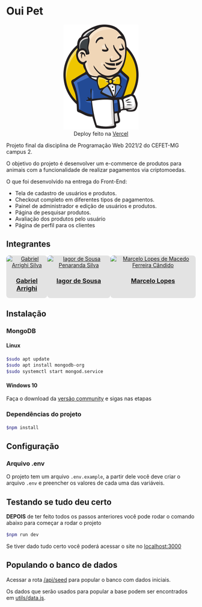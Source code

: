 # Oui Pet

<p align="center">
  <a href="https://oui-pet-gim.vercel.app" target="_blanc">
    <img src="./public/images/logo.svg" width="200px"/>
  </a>
  <br>
  Deploy feito na <a href="https://oui-pet-gim.vercel.app" target="_blanc">Vercel</a>
</p>

Projeto final da disciplina de Programação Web 2021/2 do CEFET-MG campus 2.

O objetivo do projeto é desenvolver um e-commerce de produtos para animais com a funcionalidade de realizar pagamentos via criptomoedas.

O que foi desenvolvido na entrega do Front-End:

- Tela de cadastro de usuários e produtos.
- Checkout completo em diferentes tipos de pagamentos.
- Painel de administrador e edição de usuários e produtos.
- Página de pesquisar produtos.
- Avaliação dos produtos pelo usuário
- Página de perfil para os clientes

## Integrantes

<div style="display: flex; justify-content: space-evenly">
  <a href="https://github.com/AllrightIsHere" align="center" style="border-radius: 8px; background-color: rgba(0, 0, 0, 0.1); overflow: hidden;">
    <div>
      <img src="https://github.com/AllrightIsHere.png" height="auto" width="200" alt="Gabriel Arrighi Silva">
      <h3>Gabriel Arrighi</h3>
    </div>
  </a>
  <a href="https://github.com/IagorSs" align="center" style="border-radius: 8px; background-color: rgba(0, 0, 0, 0.1); overflow: hidden;">
    <div>
      <img src="https://github.com/IagorSs.png" height="auto" width="200" alt="Iagor de Sousa Penaranda Silva">
      <h3>Iagor de Sousa</h3>
    </div>
  </a>
  <a href="https://github.com/MarceloFCandido" align="center" style="border-radius: 8px; background-color: rgba(0, 0, 0, 0.1); overflow: hidden;">
    <div>
      <img src="https://github.com/MarceloFCandido.png" height="auto" width="200" alt="Marcelo Lopes de Macedo Ferreira Cândido">
      <h3>Marcelo Lopes</h3>
    </div>
  </a>
</div>

## Instalação

### MongoDB

#### Linux

```bash
$sudo apt update
$sudo apt install mongodb-org
$sudo systemctl start mongod.service
```

#### Windows 10

Faça o download da [versão community](https://www.mongodb.com/try/download/community) e sigas nas etapas

### Dependências do projeto

```bash
$npm install
```

## Configuração

### Arquivo .env

O projeto tem um arquivo `.env.example`, a partir dele você deve criar o arquivo `.env` e preencher os valores de cada uma das variáveis.

## Testando se tudo deu certo

**DEPOIS** de ter feito todos os passos anteriores você pode rodar o comando abaixo para começar a rodar o projeto

```bash
$npm run dev
```

Se tiver dado tudo certo você poderá acessar o site no [localhost:3000](http://localhost:3000)

## Populando o banco de dados

Acessar a rota [/api/seed](http://localhost:3000/api/seed) para popular o banco com dados iniciais.

Os dados que serão usados para popular a base podem ser encontrados em [utils/data.js](./utils/data.js).
